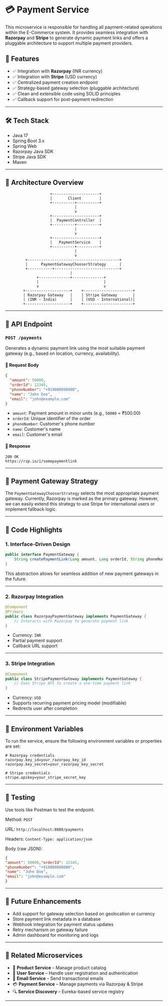 # 💳 Payment Service

This microservice is responsible for handling all payment-related operations within the E-Commerce system. It provides seamless integration with **Razorpay** and **Stripe** to generate dynamic payment links and offers a pluggable architecture to support multiple payment providers.

## 🚀 Features

* ✅ Integration with **Razorpay** (INR currency)
* ✅ Integration with **Stripe** (USD currency)
* ✅ Centralized payment creation endpoint
* ✅ Strategy-based gateway selection (pluggable architecture)
* ✅ Clean and extensible code using SOLID principles
* ✅ Callback support for post-payment redirection

---

## 🛠️ Tech Stack

* Java 17
* Spring Boot 3.x
* Spring Web
* Razorpay Java SDK
* Stripe Java SDK
* Maven

---

## 🧩 Architecture Overview

```
                    +---------------------+
                    |       Client        |
                    +----------+----------+
                               |
                               v
                    +---------------------+
                    |  PaymentController  |
                    +----------+----------+
                               |
                               v
                    +---------------------+
                    |   PaymentService    |
                    +----------+----------+
                               |
                               v
         +-----------------------------------------+
         |      PaymentGatewayChooserStrategy      |
         +-----------+-----------------------------+
                             |
              +--------------+--------------+
              |                             |
              v                             v
        +--------------------+    +----------------------+
        | Razorpay Gateway   |    | Stripe Gateway       |
        | (INR - India)      |    | (USD - International)|
        +--------------------+    +----------------------+
```

---

## 📆 API Endpoint

### `POST /payments`

Generates a dynamic payment link using the most suitable payment gateway (e.g., based on location, currency, availability).

#### 📅 Request Body

```json
{
  "amount": 50000,
  "orderId": 12345,
  "phoneNumber": "+919000090000",
  "name": "John Doe",
  "email": "john@example.com"
}
```

* `amount`: Payment amount in minor units (e.g., `50000` = ₹500.00)
* `orderId`: Unique identifier of the order
* `phoneNumber`: Customer's phone number
* `name`: Customer's name
* `email`: Customer's email

#### 📆 Response

```
200 OK
https://rzp.io/i/somepaymentlink
```

---

## 🧠 Payment Gateway Strategy

The `PaymentGatewayChooserStrategy` selects the most appropriate payment gateway. Currently, Razorpay is marked as the primary gateway. However, we can easily extend this strategy to use Stripe for international users or implement fallback logic.

---

## 💼 Code Highlights

### 1. **Interface-Driven Design**

```java
public interface PaymentGateway {
    String createPaymentLink(Long amount, Long orderId, String phoneNumber, String name, String email);
}
```

This abstraction allows for seamless addition of new payment gateways in the future.

---

### 2. **Razorpay Integration**

```java
@Component
@Primary
public class RazorpayPaymentGateway implements PaymentGateway {
    // Interacts with Razorpay to generate payment link
}
```

* Currency: `INR`
* Partial payment support
* Callback URL support

---

### 3. **Stripe Integration**

```java
@Component
public class StripePaymentGateway implements PaymentGateway {
    // Uses Stripe API to create a one-time payment link
}
```

* Currency: `USD`
* Supports recurring payment pricing model (modifiable)
* Redirects user after completion

---

## 🔐 Environment Variables

To run the service, ensure the following environment variables or properties are set:

```properties
# Razorpay credentials
razorpay.key_id=your_razorpay_key_id
razorpay.key_secret=your_razorpay_key_secret

# Stripe credentials
stripe.apikey=your_stripe_secret_key
```

---

## 🧪 Testing

Use tools like Postman to test the endpoint.

Method: `POST`

URL: `http://localhost:8080/payments`

Headers: `Content-Type: application/json`

Body (raw JSON):

```json
{
"amount": 50000,"orderId": 12345,
"phoneNumber": "+919000090000",
"name": "John Doe",
"email": "john@example.com"
}
```

---

## 📌 Future Enhancements

* Add support for gateway selection based on geolocation or currency
* Store payment link metadata in a database
* Webhook integration for payment status updates
* Retry mechanism on gateway failure
* Admin dashboard for monitoring and logs

---

## 📌 Related Microservices

* 🛒 **Product Service** – Manage product catalog
* 👤 **User Service** – Handle user registration and authentication
* 📧 **Email Service** – Send transactional emails
* 💳 **Payment Service** – Manage payments via Razorpay & Stripe
* 🔍 **Service Discovery** – Eureka-based service registry

---